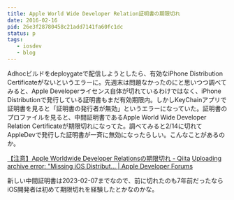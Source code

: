 ```yaml
---
title: Apple World Wide Developer Relation証明書の期限切れ
date: 2016-02-16
pid: 26e3f28780458c21add7141fa60fc1dc
status: p
tags:
   - iosdev
   - blog
---
```


Adhocビルドをdeploygateで配信しようとしたら、有効なiPhone Distribution　 Certificateがないというエラーに。先週末は問題なかったのにと思いつつ調べてみると、Apple Developerライセンス自体が切れているわけではなく、iPhone Distributionで発行している証明書もまだ有効期限内。しかしKeyChainアプリで証明書を見ると「証明書の発行者が無効」というエラーになっていた。証明書のプロファイルを見ると、中間証明書であるApple World Wide Developer Relation Certificateが期限切れになってた。調べてみると2/14に切れてAppleDevで発行した証明書が一斉に無効になったらしい。こんなことがあるのか。

[【注意】Apple Worldwide Developer Relationsの期限切れ - Qiita][1][]()
[Uploading archive error: "Missing iOS Distribut... | Apple Developer Forums][3]

新しい中間証明書は2023-02-07までなので、前に切れたのも7年前だったならiOS開発者は初めて期限切れを経験したとかなのかな。

[1]:	http://qiita.com/anchen/items/7febe30dc24aed0827c0
[3]:	https://forums.developer.apple.com/message/114003